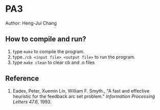# PA3
Author: Heng-Jui Chang

## How to compile and run?
1. type `make` to compile the program.
2. type`./cb <input file> <output file>` to run the program.
3. type `make clean` to clear cb and .o files

## Reference

1. Eades, Peter, Xuemin Lin, William F. Smyth., "A fast and effective heuristic for the feedback arc set problem." *Information Processing Letters 47.6*, 1993.
